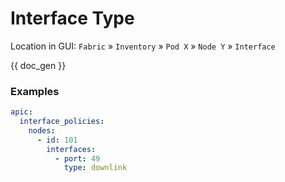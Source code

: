 # Interface Type

Location in GUI:
`Fabric` » `Inventory` » `Pod X` » `Node Y` » `Interface`

{{ doc_gen }}

### Examples

```yaml
apic:
  interface_policies:
    nodes:
      - id: 101
        interfaces:
          - port: 49
            type: downlink
```
